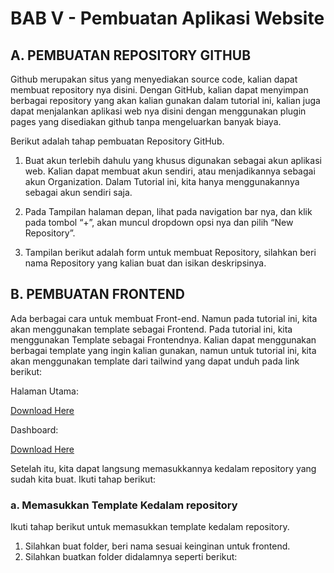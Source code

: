 # BAB V - Pembuatan Aplikasi Website

## A.	PEMBUATAN REPOSITORY GITHUB
Github merupakan situs yang menyediakan source code, kalian dapat membuat repository nya disini. Dengan GitHub, kalian dapat menyimpan berbagai repository yang akan kalian gunakan dalam tutorial ini, kalian juga dapat menjalankan aplikasi web nya disini dengan menggunakan plugin pages yang disediakan github tanpa mengeluarkan banyak biaya.

Berikut adalah tahap pembuatan Repository GitHub.

1.	Buat akun terlebih dahulu yang khusus digunakan sebagai akun aplikasi web. Kalian dapat membuat akun sendiri, atau menjadikannya sebagai akun Organization. Dalam Tutorial ini, kita hanya menggunakannya sebagai akun sendiri saja.

2.	Pada Tampilan halaman depan, lihat pada navigation bar nya, dan klik pada tombol “+”, akan muncul dropdown opsi nya dan pilih “New Repository”.

3.	Tampilan berikut adalah form untuk membuat Repository, silahkan beri nama Repository yang kalian buat dan isikan deskripsinya.


## B.	PEMBUATAN FRONTEND
Ada berbagai cara untuk membuat Front-end. Namun pada tutorial ini, kita akan menggunakan template sebagai Frontend. Pada tutorial ini, kita menggunakan Template sebagai Frontendnya. Kalian dapat menggunakan berbagai template yang ingin kalian gunakan, namun untuk tutorial ini, kita akan menggunakan template dari tailwind yang dapat unduh pada link berikut:

Halaman Utama:

[Download Here](uideck.com/templates/base-tailwind/)

Dashboard:

[Download Here](www.tailwindawesome.com/resources/tailwind-admin-template)

Setelah itu, kita dapat langsung memasukkannya kedalam repository yang sudah kita buat. Ikuti tahap berikut:

### a.	Memasukkan Template Kedalam repository
Ikuti tahap berikut untuk memasukkan template kedalam repository.
1.	Silahkan buat folder, beri nama sesuai keinginan untuk frontend.
2.	Silahkan buatkan folder didalamnya seperti berikut:
